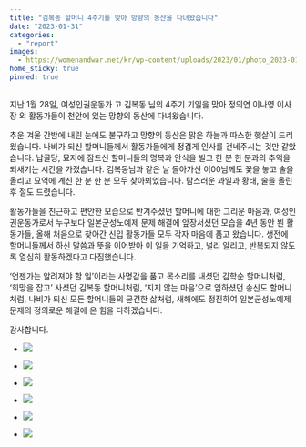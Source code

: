 ```yaml
---
title: "김복동 할머니 4주기를 맞아 망향의 동산을 다녀왔습니다"
date: "2023-01-31"
categories: 
  - "report"
images:
  - https://womenandwar.net/kr/wp-content/uploads/2023/01/photo_2023-01-31_10-02-22-1024x768.jpg
home_sticky: true
pinned: true     
---
```


지난 1월 28일, 여성인권운동가 고 김복동 님의 4주기 기일을 맞아 정의연 이나영 이사장 외 활동가들이 천안에 있는 망향의 동산에 다녀왔습니다.

추운 겨울 간밤에 내린 눈에도 불구하고 망향의 동산은 맑은 하늘과 따스한 햇살이 드리웠습니다. 나비가 되신 할머니들께서 활동가들에게 정겹게 인사를 건네주시는 것만 같았습니다. 납골당, 묘지에 잠드신 할머니들의 명복과 안식을 빌고 한 분 한 분과의 추억을 되새기는 시간을 가졌습니다. 김복동님과 같은 날 돌아가신 이00님께도 꽃을 놓고 술을 올리고 묘역에 계신 한 분 한 분 모두 찾아뵈었습니다. 탐스러운 과일과 황태, 술을 올린 후 절도 드렸습니다.

활동가들을 친근하고 편안한 모습으로 반겨주셨던 할머니에 대한 그리운 마음과, 여성인권운동가로서 누구보다 일본군성노예제 문제 해결에 앞장서셨던 모습을 4년 동안 뵌 활동가들, 올해 처음으로 찾아간 신입 활동가들 모두 각자 마음에 품고 왔습니다. 생전에 할머니들께서 하신 말씀과 뜻을 이어받아 이 일을 기억하고, 널리 알리고, 반복되지 않도록 열심히 활동하겠다고 다짐했습니다.

‘언젠가는 알려져야 할 일’이라는 사명감을 품고 목소리를 내셨던 김학순 할머니처럼, ‘희망을 잡고’ 사셨던 김복동 할머니처럼, ‘지지 않는 마음’으로 임하셨던 송신도 할머니처럼, 나비가 되신 모든 할머니들의 굳건한 삶처럼, 새해에도 정진하여 일본군성노예제 문제의 정의로운 해결에 온 힘을 다하겠습니다.

감사합니다.

- ![](https://womenandwar.net/kr/wp-content/uploads/2023/01/photo_2023-01-31_10-02-22-1024x768.jpg)
    
- ![](https://womenandwar.net/kr/wp-content/uploads/2023/01/photo_2023-01-31_10-02-32-1024x576.jpg)
    
- ![](https://womenandwar.net/kr/wp-content/uploads/2023/01/photo_2023-01-31_10-02-36-1024x576.jpg)
    
- ![](https://womenandwar.net/kr/wp-content/uploads/2023/01/photo_2023-01-31_10-02-39-1024x768.jpg)
    
- ![](https://womenandwar.net/kr/wp-content/uploads/2023/01/photo_2023-01-31_10-02-42-1024x768.jpg)
    
- ![](https://womenandwar.net/kr/wp-content/uploads/2023/01/photo_2023-01-31_10-04-25-1024x768.jpg)
